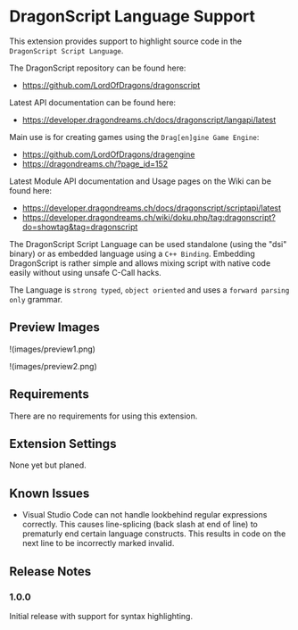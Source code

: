 # DragonScript Language Support

This extension provides support to highlight source code in the `DragonScript Script Language`.

The DragonScript repository can be found here:
  - https://github.com/LordOfDragons/dragonscript

Latest API documentation can be found here:
  - https://developer.dragondreams.ch/docs/dragonscript/langapi/latest

Main use is for creating games using the `Drag[en]gine Game Engine`:
  - https://github.com/LordOfDragons/dragengine
  - https://dragondreams.ch/?page_id=152

Latest Module API documentation and Usage pages on the Wiki can be found here:
  - https://developer.dragondreams.ch/docs/dragonscript/scriptapi/latest
  - https://developer.dragondreams.ch/wiki/doku.php/tag:dragonscript?do=showtag&tag=dragonscript

The DragonScript Script Language can be used standalone (using the "dsi" binary)
or as embedded language using a `C++ Binding`. Embedding DragonScript is rather
simple and allows mixing script with native code easily without using unsafe
C-Call hacks.

The Language is `strong typed`, `object oriented` and uses a `forward parsing only` grammar.

## Preview Images

\!\(images/preview1.png\)

\!\(images/preview2.png\)

## Requirements

There are no requirements for using this extension.

## Extension Settings

None yet but planed.

## Known Issues

- Visual Studio Code can not handle lookbehind regular expressions correctly.
  This causes line-splicing (back slash at end of line) to prematurly end
  certain language constructs. This results in code on the next line to be
  incorrectly marked invalid.

## Release Notes

### 1.0.0

Initial release with support for syntax highlighting.
